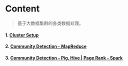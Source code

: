 # Content

>  基于大数据集群的各类数据处理。

#### 1. [Cluster Setup](https://github.com/DA1OOO/Big-Data-Systems-and-Information-Processing/blob/main/1.ClusterSetup/ClusterSetup.md)

#### 2. [Community Detection - MapReduce](https://github.com/DA1OOO/Big-Data-Systems-and-Information-Processing/blob/main/2.CommuityDetection/CommunityDetection.md)

#### 3. [Community Detection - Pig, Hive | Page Rank - Spark](https://github.com/DA1OOO/Big-Data-Systems-and-Information-Processing/blob/main/3.PigHiveSpark/PigHiveDetection-SparkPageRank.md)


